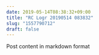 ```yaml
---
date: 2019-05-14T08:38:32+09:00
title: "RC Logr 20190514 083832"
slug: "1557790712"
draft: false
---
```


Post content in markdown format

